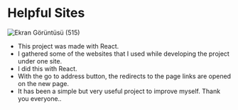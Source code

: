 # Helpful Sites  

![Ekran Görüntüsü (515)](https://user-images.githubusercontent.com/77458139/210559054-f63138a5-01c0-44e0-baf0-46aa7f14f89b.png)  

- This project was made with React.  
- I gathered some of the websites that I used while developing the project under one site.  
- I did this with React.  
- With the go to address button, the redirects to the page links are opened on the new page.  
- It has been a simple but very useful project to improve myself.
Thank you everyone..


